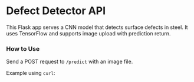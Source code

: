 # Defect Detector API

This Flask app serves a CNN model that detects surface defects in steel. It uses TensorFlow and supports image upload with prediction return.

### How to Use

Send a POST request to `/predict` with an image file.

Example using `curl`:
